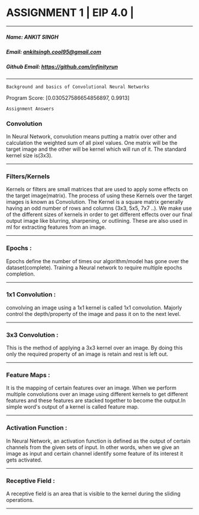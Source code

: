 # ASSIGNMENT 1 | EIP 4.0 |
---
##### Name: ANKIT SINGH
##### Email: ankitsingh.cool95@gmail.com
##### Github Email: https://github.com/infinityrun
---
`Background and basics of Convolutional Neural Networks`

Program Score: [0.030527586654856897, 0.9913]

`Assignment Answers`

### Convolution

In Neural Network, convolution means putting a matrix over other and calculation the weighted sum of all pixel values. One matrix will be the target image and the other will be kernel which will run of it. The standard kernel size is(3x3).
___
### Filters/Kernels 

Kernels or filters are small matrices that are used to apply some effects on the target image(matrix). The process of using these Kernels over the target images is known as Convolution. The Kernel is a square matrix generally having an odd number of rows and columns (3x3, 5x5, 7x7 ..). We make use of the different sizes of kernels in order to get different effects over our final output image like blurring, sharpening, or outlining. These are also used in ml for extracting features from an image. 
___

### Epochs :

Epochs define the number of times our algorithm/model has gone over the dataset(complete). Training a Neural network to require multiple epochs completion. 
___

### 1x1 Convolution :

convolving an image using a 1x1 kernel is called 1x1 convolution. Majorly control the depth/property of the image and pass it on to the next level.
___

### 3x3 Convolution :

This is the method of applying a 3x3 kernel over an image. By doing this only the required property of an image is retain and rest is left out. 
___
### Feature Maps :

It is the mapping of certain features over an image. When we perform multiple convolutions over an image using different kernels to get different features and these features are stacked together to become the output.In simple word's output of a kernel is called feature map.
___
### Activation Function :

In Neural Network, an activation function is defined as the output of certain channels from the given sets of input. In other words, when we give an image as input and certain channel identify some feature of its interest it gets activated.
___
### Receptive Field :

A receptive field is an area that is visible to the kernel during the sliding operations.
___
